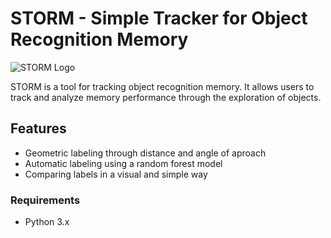 # STORM - Simple Tracker for Object Recognition Memory

![STORM Logo](images/storm_logo.png)

STORM is a tool for tracking object recognition memory. It allows users to track and analyze memory performance through the exploration of objects.

## Features

- Geometric labeling through distance and angle of aproach
- Automatic labeling using a random forest model
- Comparing labels in a visual and simple way

### Requirements

- Python 3.x
